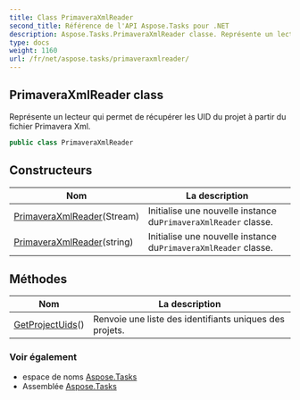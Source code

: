```yaml
---
title: Class PrimaveraXmlReader
second_title: Référence de l'API Aspose.Tasks pour .NET
description: Aspose.Tasks.PrimaveraXmlReader classe. Représente un lecteur qui permet de récupérer les UID du projet à partir du fichier Primavera Xml.
type: docs
weight: 1160
url: /fr/net/aspose.tasks/primaveraxmlreader/
---
```

## PrimaveraXmlReader class

Représente un lecteur qui permet de récupérer les UID du projet à partir du fichier Primavera Xml.

```csharp
public class PrimaveraXmlReader
```

## Constructeurs

| Nom | La description |
| --- | --- |
| [PrimaveraXmlReader](primaveraxmlreader/#constructor)(Stream) | Initialise une nouvelle instance du`PrimaveraXmlReader` classe. |
| [PrimaveraXmlReader](primaveraxmlreader/#constructor_1)(string) | Initialise une nouvelle instance du`PrimaveraXmlReader` classe. |

## Méthodes

| Nom | La description |
| --- | --- |
| [GetProjectUids](../../aspose.tasks/primaveraxmlreader/getprojectuids/)() | Renvoie une liste des identifiants uniques des projets. |

### Voir également

* espace de noms [Aspose.Tasks](../../aspose.tasks/)
* Assemblée [Aspose.Tasks](../../)


